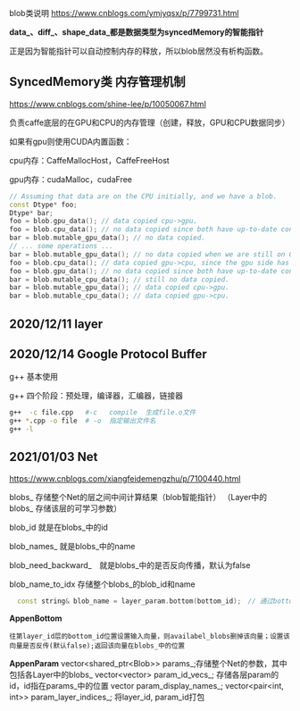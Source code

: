blob类说明 https://www.cnblogs.com/ymjyqsx/p/7799731.html

**data_、diff_、shape_data_都是数据类型为syncedMemory的智能指针**

正是因为智能指针可以自动控制内存的释放，所以blob居然没有析构函数。

## SyncedMemory类 内存管理机制

https://www.cnblogs.com/shine-lee/p/10050067.html

负责caffe底层的在GPU和CPU的内存管理（创建，释放，GPU和CPU数据同步）

如果有gpu则使用CUDA内置函数：

cpu内存：CaffeMallocHost，CaffeFreeHost

gpu内存：cudaMalloc，cudaFree

```cpp
// Assuming that data are on the CPU initially, and we have a blob.
const Dtype* foo;
Dtype* bar;
foo = blob.gpu_data(); // data copied cpu->gpu.
foo = blob.cpu_data(); // no data copied since both have up-to-date contents.
bar = blob.mutable_gpu_data(); // no data copied.
// ... some operations ...
bar = blob.mutable_gpu_data(); // no data copied when we are still on GPU.
foo = blob.cpu_data(); // data copied gpu->cpu, since the gpu side has modified the data
foo = blob.gpu_data(); // no data copied since both have up-to-date contents
bar = blob.mutable_cpu_data(); // still no data copied.
bar = blob.mutable_gpu_data(); // data copied cpu->gpu.
bar = blob.mutable_cpu_data(); // data copied gpu->cpu.
```

## 2020/12/11 layer

## 2020/12/14 Google Protocol Buffer

g++ 基本使用

g++ 四个阶段：预处理，编译器，汇编器，链接器

```bash
g++  -c file.cpp   #-c   compile  生成file.o文件
g++ *.cpp -o file  # -o  指定输出文件名
g++ -l
```

## 2021/01/03 Net
https://www.cnblogs.com/xiangfeidemengzhu/p/7100440.html

blobs_ 存储整个Net的层之间中间计算结果（blob智能指针）
（Layer中的blobs_ 存储该层的可学习参数）

blob_id 就是在blobs_中的id

blob_names_ 就是blobs_中的name

blob_need_backward_　就是blobs_中的是否反向传播，默认为false

blob_name_to_idx 存储整个blobs_的blob_id和name


```cpp
  const string& blob_name = layer_param.bottom(bottom_id);　// 通过bottom获取blob_name
```

**AppenBottom**

```
往第layer_id层的bottom_id位置设置输入向量，则availabel_blobs删掉该向量；设置该向量是否反传(默认false);返回该向量在blobs_中的位置
```
**AppenParam**
        vector<shared_ptr<Blob<Dtype>>> params_;存储整个Net的参数，其中包括各Layer中的blobs_
        vector<vector<int>> param_id_vecs_;     存储各层param的id，id指在params_中的位置
        vector<string> param_display_names_;
        vector<pair<int, int>> param_layer_indices_; 将layer_id, param_id打包
